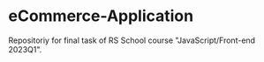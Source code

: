# eCommerce-Application
Repositoriy for final task of RS School course "JavaScript/Front-end 2023Q1".
